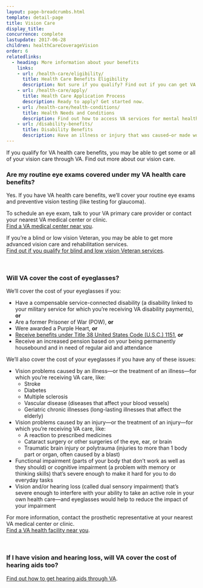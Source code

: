 ```yaml
---
layout: page-breadcrumbs.html
template: detail-page
title: Vision Care
display_title:
concurrence: complete
lastupdate: 2017-06-28
children: healthCareCoverageVision
order: 6
relatedlinks:
  - heading: More information about your benefits
    links:
    - url: /health-care/eligibility/
      title: Health Care Benefits Eligibility
      description: Not sure if you qualify? Find out if you can get VA health care benefits.
    - url: /health-care/apply/
      title: Health Care Application Process
      description: Ready to apply? Get started now.
    - url: /health-care/health-conditions/
      title: Health Needs and Conditions
      description: Find out how to access VA services for mental health, women’s health, and other specific needs.
    - url: /disability-benefits/
      title: Disability Benefits
      description: Have an illness or injury that was caused—or made worse—by your active-duty service? Find out if you can get disability compensation (monthly payments) from VA.
---
```


<div class="va-introtext">

If you qualify for VA health care benefits, you may be able to get some or all of your vision care through VA. Find out more about our vision care.

</div>

<div class="feature" markdown=“1”>

### Are my routine eye exams covered under my VA health care benefits?

Yes. If you have VA health care benefits, we’ll cover your routine eye exams and preventive vision testing (like testing for glaucoma).

To schedule an eye exam, talk to your VA primary care provider or contact your nearest VA medical center or clinic. <br>
[Find a VA medical center near you](/facilities/?facilityType=health&page=1&zoomLevel=10).

If you’re a blind or low vision Veteran, you may be able to get more advanced vision care and rehabilitation services. <br>
[Find out if you qualify for blind and low vision Veteran services](/health-care/about-va-health-care/vision-care/blind-and-low-vision-veterans/).

</div>

<br>

### Will VA cover the cost of eyeglasses?

We’ll cover the cost of your eyeglasses if you:

- Have a compensable service-connected disability (a disability linked to your military service for which you’re receiving VA disability payments), **or**
- Are a former Prisoner of War (POW), **or**
- Were awarded a Purple Heart, **or**
- [Receive benefits under Title 38 United States Code (U.S.C.) 1151](https://www.vets.gov/disability-benefits/conditions/special-claims/title-38-USC-1151/), **or**
- Receive an increased pension based on your being permanently housebound and in need of regular aid and attendance

We’ll also cover the cost of your eyeglasses if you have any of these issues:

- Vision problems caused by an illness—or the treatment of an illness—for which you’re receiving VA care, like:
  - Stroke
  - Diabetes
  - Multiple sclerosis
  - Vascular disease (diseases that affect your blood vessels)
  - Geriatric chronic illnesses (long-lasting illnesses that affect the elderly)
- Vision problems caused by an injury—or the treatment of an injury—for which you’re receiving VA care, like:
  - A reaction to prescribed medicines
  - Cataract surgery or other surgeries of the eye, ear, or brain
  - Traumatic brain injury or polytrauma (injuries to more than 1 body part or organ, often caused by a blast)
- Functional impairment (parts of your body that don’t work as well as they should) or cognitive impairment (a problem with memory or thinking skills) that’s severe enough to make it hard for you to do everyday tasks
- Vision and/or hearing loss (called dual sensory impairment) that’s severe enough to interfere with your ability to take an active role in your own health care—and eyeglasses would help to reduce the impact of your impairment

For more information, contact the prosthetic representative at your nearest VA medical center or clinic. <br>
[Find a VA health facility near you](/facilities/?facilityType=health&page=1&zoomLevel=10).

<br>

### If I have vision and hearing loss, will VA cover the cost of hearing aids too?

[Find out how to get hearing aids through VA](https://www.prosthetics.va.gov/psas/Hearing_Aids.asp).
